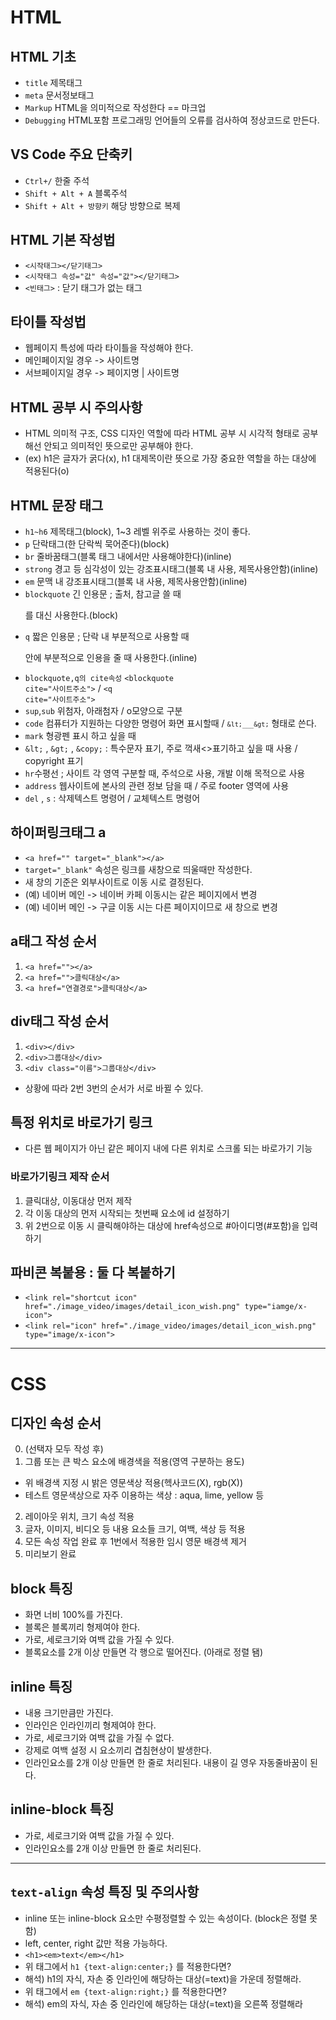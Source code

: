 # HTML
## HTML 기초
* `title` 제목태그
* `meta` 문서정보태그
* `Markup` HTML을 의미적으로 작성한다 == 마크업
* `Debugging` HTML포함 프로그래밍 언어들의 오류를 검사하여 정상코드로 만든다.
## VS Code 주요 단축키
* `Ctrl+/` 한줄 주석
* `Shift + Alt + A` 블록주석
* `Shift + Alt + 방향키` 해당 방향으로 복제
## HTML 기본 작성법
* `<시작태그></닫기태그>`
* `<시작태그 속성="값" 속성="값"></닫기태그>`
* `<빈태그>` : 닫기 태그가 없는 태그
## 타이틀 작성법
* 웹페이지 특성에 따라 타이틀을 작성해야 한다.
* 메인페이지일 경우 -> 사이트명
* 서브페이지일 경우 -> 페이지명 | 사이트명
## HTML 공부 시 주의사항
* HTML 의미적 구조, CSS 디자인 역할에 따라 HTML 공부 시 시각적 형태로 공부해선 안되고 의미적인 뜻으로만 공부해야 한다.
* (ex) h1은 글자가 굵다(x), h1 대제목이란 뜻으로 가장 중요한 역할을 하는 대상에 적용된다(o)
## HTML 문장 태그
* `h1~h6` 제목태그(block), 1~3 레벨 위주로 사용하는 것이 좋다.
* `p` 단락태그(한 단락씩 묵어준다)(block)
* `br` 줄바꿈태그(블록 태그 내에서만 사용해야한다)(inline)
* `strong` 경고 등 심각성이 있는 강조표시태그(블록 내 사용, 제목사용안함)(inline)
* `em` 문맥 내 강조표시태그(블록 내 사용, 제목사용안함)(inline)
* `blockquote` 긴 인용문 ; 출처, 참고글 쓸 때 <p>를 대신 사용한다.(block)
* `q` 짧은 인용문 ; 단락 내 부분적으로 사용할 때 <p>안에 부분적으로 인용을 줄 때 사용한다.(inline)
* `blockquote,q의 cite속성` <code>&lt;blockquote cite="사이트주소"&gt;</code> / <code>&lt;q cite="사이트주소"&gt;</code>
* `sup`,`sub` 위첨자, 아래첨자 / o모양으로 구분
* `code` 컴퓨터가 지원하는 다양한 명령어 화면 표시할때 / <code>`&lt;___&gt;`</code> 형태로 쓴다.
* `mark` 형광펜 표시 하고 싶을 때 
* `&lt;` , `&gt;` , `&copy;` : 특수문자 표기, 주로 꺽새<>표기하고 싶을 때 사용 / copyright 표기
* `hr`수평선 ; 사이트 각 영역 구분할 때, 주석으로 사용, 개발 이해 목적으로 사용
* `address` 웹사이트에 본사의 관련 정보 담을 때 / 주로 footer 영역에 사용
* `del` , `s` : 삭제텍스트 명령어 / 교체텍스트 명령어
## 하이퍼링크태그 a
* `<a href="" target="_blank"></a>`
* `target="_blank"` 속성은 링크를 새창으로 띄울때만 작성한다.
* 새 창의 기준은 외부사이트로 이동 시로 결정된다.
* (예) 네이버 메인 -> 네이버 카페 이동시는 같은 페이지에서 변경
* (예) 네이버 메인 -> 구글 이동 시는 다른 페이지이므로 새 창으로 변경
## a태그 작성 순서
1. `<a href=""></a>`
2. `<a href="">클릭대상</a>`
3. `<a href="연결경로">클릭대상</a>`
## div태그 작성 순서
1. `<div></div>`
2. `<div>그룹대상</div>`
3. `<div class="이름">그룹대상</div>`
* 상황에 따라 2번 3번의 순서가 서로 바뀔 수 있다.
## 특정 위치로 바로가기 링크
* 다른 웹 페이지가 아닌 같은 페이지 내에 다른 위치로 스크롤 되는 바로가기 기능
### 바로가기링크 제작 순서
1. 클릭대상, 이동대상 먼저 제작 
2. 각 이동 대상의 먼저 시작되는 첫번째 요소에 id 설정하기
3. 위 2번으로 이동 시 클릭해야하는 대상에 href속성으로 #아이디명(#포함)을 입력하기
## 파비콘 복붙용 : 둘 다 복붙하기
* `<link rel="shortcut icon" href="./image_video/images/detail_icon_wish.png" type="iamge/x-icon">`
* `<link rel="icon" href="./image_video/images/detail_icon_wish.png" type="image/x-icon">`
---------
# CSS
## 디자인 속성 순서
0. (선택자 모두 작성 후)
1. 그룹 또는 큰 박스 요소에 배경색을 적용(영역 구분하는 용도)
* 위 배경색 지정 시 밝은 영문색상 적용(헥사코드(X), rgb(X))
* 테스트 영문색상으로 자주 이용하는 색상 : aqua, lime, yellow 등
2. 레이아웃 위치, 크기 속성 적용
3. 글자, 이미지, 비디오 등 내용 요소들 크기, 여백, 색상 등 적용
4. 모든 속성 작업 완료 후 1번에서 적용한 임시 영문 배경색 제거
5. 미리보기 완료

## block 특징
* 화면 너비 100%를 가진다.
* 블록은 블록끼리 형제여야 한다.
* 가로, 세로크기와 여백 값을 가질 수 있다.
* 블록요소를 2개 이상 만들면 각 행으로 떨어진다. (아래로 정렬 됌)
## inline 특징
* 내용 크기만큼만 가진다.
* 인라인은 인라인끼리 형제여야 한다.
* 가로, 세로크기와 여백 값을 가질 수 없다.
* 강제로 여백 설정 시 요소끼리 겹침현상이 발생한다.
* 인라인요소를 2개 이상 만들면 한 줄로 처리된다. 내용이 길 영우 자동줄바꿈이 된다.
## inline-block 특징
* 가로, 세로크기와 여백 값을 가질 수 있다.
* 인라인요소를 2개 이상 만들면 한 줄로 처리된다.
----------
## `text-align` 속성 특징 및 주의사항
* inline 또는 inline-block 요소만 수평정렬할 수 있는 속성이다. (block은 정렬 못함)
* left, center, right 값만 적용 가능하다.
* `<h1><em>text</em></h1>`
* 위 태그에서 ` h1 {text-align:center;} ` 를 적용한다면? 
* 해석) h1의 자식, 자손 중 인라인에 해당하는 대상(=text)을 가운데 정렬해라.
* 위 태그에서 ` em {text-align:right;} ` 를 적용한다면? 
* 해석) em의 자식, 자손 중 인라인에 해당하는 대상(=text)을 오른쪽 정렬해라
